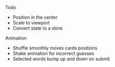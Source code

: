 Todo
- Position in the center
- Scale to viewport
- Convert state to a store

Animation
- Shuffle smoothly moves cards positions
- Shake animation for incorrect guesses
- Selected words bump up and down on submit
